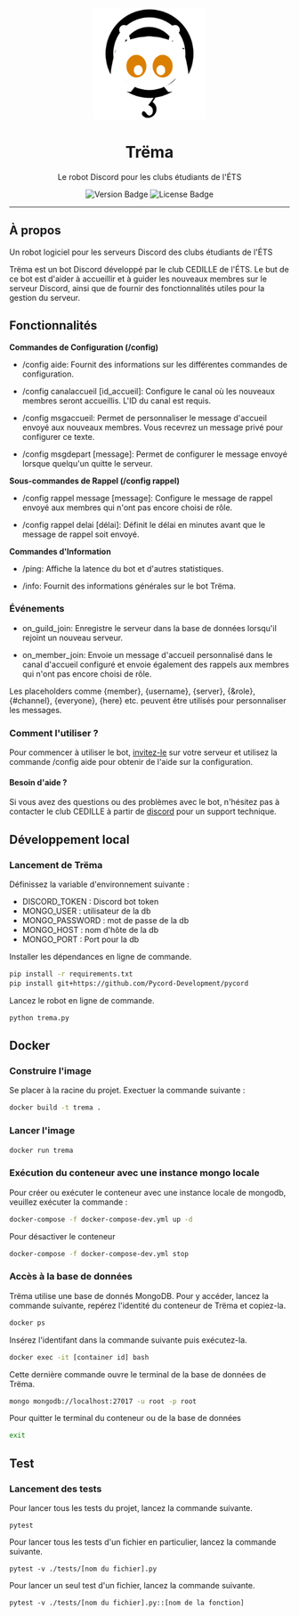 <p align="center">
  <img src="img/trema_logo.png" alt="Trëma Logo" width="200"/>
</p>

<h1 align="center">Trëma</h1>
<p align="center">Le robot Discord pour les clubs étudiants de l'ÉTS</p>

<p align="center">
  <img src="https://img.shields.io/badge/version-1.0.2-blue.svg" alt="Version Badge"/>
  <img src="https://img.shields.io/badge/license-MIT-green.svg" alt="License Badge"/>
</p>

---
## À propos
Un robot logiciel pour les serveurs Discord des clubs étudiants de l'ÉTS

Trëma est un bot Discord développé par le club CEDILLE de l'ÉTS. Le but de ce bot est d'aider à accueillir et à guider les nouveaux membres sur le serveur Discord, ainsi que de fournir des fonctionnalités utiles pour la gestion du serveur.

## Fonctionnalités
__Commandes de Configuration (/config)__
* /config aide: Fournit des informations sur les différentes commandes de configuration.

* /config canalaccueil [id_accueil]: Configure le canal où les nouveaux membres seront accueillis. L'ID du canal est requis.

* /config msgaccueil: Permet de personnaliser le message d'accueil envoyé aux nouveaux membres. Vous recevrez un message privé pour configurer ce texte.

* /config msgdepart [message]: Permet de configurer le message envoyé lorsque quelqu'un quitte le serveur.

__Sous-commandes de Rappel (/config rappel)__
* /config rappel message [message]: Configure le message de rappel envoyé aux membres qui n'ont pas encore choisi de rôle. 

* /config rappel delai [délai]: Définit le délai en minutes avant que le message de rappel soit envoyé.

__Commandes d'Information__
* /ping: Affiche la latence du bot et d'autres statistiques.

* /info: Fournit des informations générales sur le bot Trëma.

### Événements
* on_guild_join: Enregistre le serveur dans la base de données lorsqu'il rejoint un nouveau serveur.

* on_member_join: Envoie un message d'accueil personnalisé dans le canal d'accueil configuré et envoie également des rappels aux membres qui n'ont pas encore choisi de rôle.

Les placeholders comme {member}, {username}, {server}, {&role}, {#channel}, {everyone}, {here} etc. peuvent être utilisés pour personnaliser les messages.

### Comment l'utiliser ?
Pour commencer à utiliser le bot, [invitez-le](https://discord.com/api/oauth2/authorize?client_id=1042263080794603630&permissions=28582739967217&scope=bot) sur votre serveur et utilisez la commande /config aide pour obtenir de l'aide sur la configuration.

#### Besoin d'aide ?
Si vous avez des questions ou des problèmes avec le bot, n'hésitez pas à contacter le club CEDILLE à partir de [discord](https://discord.gg/ywvNV4Se) pour un support technique.

## Développement local
### Lancement de Trëma

Définissez la variable d'environnement suivante :
- DISCORD_TOKEN : Discord bot token
- MONGO_USER : utilisateur de la db 
- MONGO_PASSWORD : mot de passe de la db
- MONGO_HOST : nom d'hôte de la db
- MONGO_PORT : Port pour la db

Installer les dépendances en ligne de commande.

```bash
pip install -r requirements.txt
pip install git+https://github.com/Pycord-Development/pycord
```

Lancez le robot en ligne de commande.

```bash
python trema.py
```
## Docker

### Construire l'image

Se placer à la racine du projet.
Exectuer la commande suivante :

```bash
docker build -t trema .
```

### Lancer l'image

```bash
docker run trema
```

### Exécution du conteneur avec une instance mongo locale

Pour créer ou exécuter le conteneur avec une instance locale de mongodb, veuillez exécuter la commande : 

```bash
docker-compose -f docker-compose-dev.yml up -d
```

Pour désactiver le conteneur

```bash
docker-compose -f docker-compose-dev.yml stop
```

### Accès à la base de données

Trëma utilise une base de donnés MongoDB. Pour y accéder, lancez la commande
suivante, repérez l'identité du conteneur de Trëma et copiez-la.

```bash
docker ps
```

Insérez l'identifant dans la commande suivante puis exécutez-la.

```bash
docker exec -it [container id] bash
```

Cette dernière commande ouvre le terminal de la base de données de Trëma.

```bash
mongo mongodb://localhost:27017 -u root -p root
```

Pour quitter le terminal du conteneur ou de la base de données

```bash
exit
```

## Test

### Lancement des tests


Pour lancer tous les tests du projet, lancez
la commande suivante.
```
pytest
```

Pour lancer tous les tests d'un fichier en particulier, lancez
la commande suivante.
```
pytest -v ./tests/[nom du fichier].py
```

Pour lancer un seul test d'un fichier, lancez la commande
suivante.
```
pytest -v ./tests/[nom du fichier].py::[nom de la fonction]